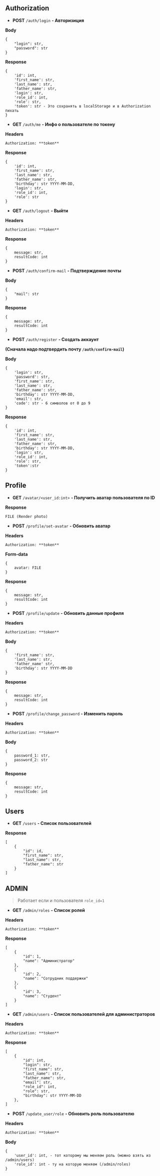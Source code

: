 ## Authorization

- **POST** `/auth/login` **- Авторизиция**

**Body**
```
{
    "login": str,
    "password": str
}
```
**Response**
```
{
    'id': int,
    'first_name': str,
    'last_name': str,
    'father_name': str,
    'login': str,
    'role_id': int,
    'role': str,
    'token': str - Это сохранять в localStorage и в Authorization пихать
}
```
- **GET** `/auth/me` **- Инфо о пользователе по токену**

**Headers**
```
Authorization: **token**
```

**Response**
```
{
    'id': int,
    'first_name': str,
    'last_name': str,
    'father_name': str,
    'birthday': str YYYY-MM-DD,
    'login': str,
    'role_id': int,
    'role': str
}
```
- **GET** `/auth/logout` **- Выйти**

**Headers**
```
Authorization: **token**
```
**Response**
```
{
    message: str,
    resultCode: int
}
```
- **POST** `/auth/confirm-mail` **- Подтверждение почты**

**Body**
```
{
    "mail": str
}
```
**Response**
```
{
    message: str,
    resultCode: int
}
```

- **POST** `/auth/register` **- Создать аккаунт**

**(Сначала надо подтвердить почту `/auth/confirm-mail`)**

**Body**
```
{
    'login': str,
    'password': str,
    'first_name': str,
    'last_name': str,
    'father_name': str,
    'birthday': str YYYY-MM-DD,
    'email': str,
    'code': str - 6 символов от 0 до 9
}
```
**Response**
```
{
    'id': int,
    'first_name': str,
    'last_name': str,
    'father_name': str,
    'birthday': str YYYY-MM-DD,
    'login': str,
    'role_id': int,
    'role': str,
    'token':str
}
```

## Profile

- **GET** `/avatar/<user_id:int>` **- Получить аватар пользователя по ID**

**Response**
```
FILE (Render photo)
```
- **POST** `/profile/set-avatar` **- Обновить аватар**

**Headers**
```
Authorization: **token**
```
**Form-data**
```
{
    avatar: FILE
}
```
**Response**
```
{
    message: str,
    resultCode: int
}
```
- **POST** `/profile/update` **- Обновить данные профиля**

**Headers**
```
Authorization: **token**
```
**Body**
```
{
    'first_name': str,
    'last_name': str,
    'father_name' str,
    'birthday': str YYYY-MM-DD
}
```
**Response**
```
{
    message: str,
    resultCode: int
}
```
- **POST** `/profile/change_password` **- Изменить пароль**

**Headers**
```
Authorization: **token**
```
**Body**
```
{
    password_1: str,
    password_2: str
}
```
**Response**
```
{
    message: str,
    resultCode: int
}
```
## Users
- **GET** `/users` **- Список пользователей**

**Response**
```
[
    {
        "id": id,
        "first_name": str,
        "last_name": str,
        "father_name": str
    }
]
```
## ADMIN 
> Работает если и пользователя `role_id=1`
- **GET** `/admin/roles` **- Список ролей**

**Headers**
```
Authorization: **token**
```
**Response**
```
[
    {
        "id": 1,
        "name": "Администратор"
    },
    {
        "id": 2,
        "name": "Сотрудник поддержки"
    },
    {
        "id": 3,
        "name": "Студент"
    }
]
```
- **GET** `/admin/users` **- Список пользователей для администраторов**

**Headers**
```
Authorization: **token**
```
**Response**
```
[
    {
        "id": int,
        "login": str,
        "first_name": str,
        "last_name": str,
        "father_name": str,
        "email": str,
        "role_id": int,
        "role": str,
        "birthday": str YYYY-MM-DD
    },
]
```
- **POST** `/update_user/role` **- Обновить роль пользователю**

**Headers**
```
Authorization: **token**
```
**Body**
```
{
    'user_id': int, - тот которому мы меняем роль (можно взять из /admin/users)
    'role_id': int - ту на которую меняем (/admin/roles)
}
```



